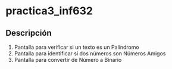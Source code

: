 # practica3_inf632
## Descripción
1. Pantalla para verificar si un texto es un Palíndromo
2. Pantalla para identificar si dos números son Números Amigos
3. Pantalla para convertir de Número a Binario